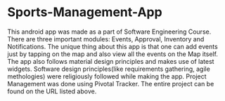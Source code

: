 # Sports-Management-App

This android app was made as a part of Software Engineering Course. There are three important modules: Events, Approval, Inventory and Notifications. The unique thing about this app is that one can add events just by tapping on the map and also view all the events on the Map itself. The app also follows material design principles and makes use of latest widgets. Software design principles(like requirements gathering, agile methologies) were religiously followed while making the app. Project Management was done using Pivotal Tracker. The entire project can be found on the URL listed above.
